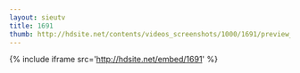 ```yaml
---
layout: sieutv
title: 1691
thumb: http://hdsite.net/contents/videos_screenshots/1000/1691/preview_360p.mp4.jpg
---
```

{% include iframe src='http://hdsite.net/embed/1691' %}
 
